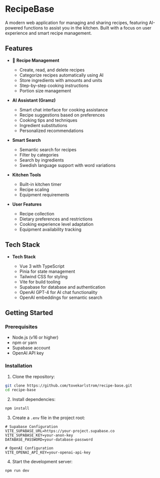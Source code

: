 # RecipeBase

A modern web application for managing and sharing recipes, featuring AI-powered functions to assist you in the kitchen. Built with a focus on user experience and smart recipe management.

## Features

- 🍳 **Recipe Management**

  - Create, read, and delete recipes
  - Categorize recipes automatically using AI
  - Store ingredients with amounts and units
  - Step-by-step cooking instructions
  - Portion size management

- **AI Assistant (Gramz)**

  - Smart chat interface for cooking assistance
  - Recipe suggestions based on preferences
  - Cooking tips and techniques
  - Ingredient substitutions
  - Personalized recommendations

- **Smart Search**

  - Semantic search for recipes
  - Filter by categories
  - Search by ingredients
  - Swedish language support with word variations

- **Kitchen Tools**

  - Built-in kitchen timer
  - Recipe scaling
  - Equipment requirements

- **User Features**
  - Recipe collection
  - Dietary preferences and restrictions
  - Cooking experience level adaptation
  - Equipment availability tracking

## Tech Stack

- **Tech Stack**

  - Vue 3 with TypeScript
  - Pinia for state management
  - Tailwind CSS for styling
  - Vite for build tooling
  - Supabase for database and authentication
  - OpenAI GPT-4 for AI chat functionality
  - OpenAI embeddings for semantic search

## Getting Started

### Prerequisites

- Node.js (v16 or higher)
- npm or yarn
- Supabase account
- OpenAI API key

### Installation

1. Clone the repository:

```bash
git clone https://github.com/tovekarlstrom/recipe-base.git
cd recipe-base
```

2. Install dependencies:

```bash
npm install
```

3. Create a `.env` file in the project root:

```env
# Supabase Configuration
VITE_SUPABASE_URL=https://your-project.supabase.co
VITE_SUPABASE_KEY=your-anon-key
DATABASE_PASSWORD=your-database-password

# OpenAI Configuration
VITE_OPENAI_API_KEY=your-openai-api-key
```

4. Start the development server:

```bash
npm run dev
```
